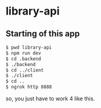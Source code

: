 # library-api

## Starting of this app

```sh
$ pwd library-api
$ npm run dev
$ cd .backend
$ ./backend
$ cd ../client
$ ./client
$ cd ..
$ ngrok http 8888
```

so, you just have to work 4 like this.
